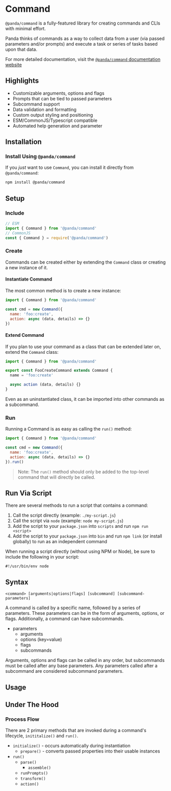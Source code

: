 # Command

`@panda/command` is a fully-featured library for creating commands and CLIs with minimal effort. 

Panda thinks of commands as a way to collect data from a user (via passed parameters and/or prompts) and execute a task or series of tasks based upon that data.

For more detailed documentation, visit the [`@panda/command` documentation website](https://adampuzio.github.io/panda-docs/docs/entities/command/overview)

## Highlights

- Customizable arguments, options and flags
- Prompts that can be tied to passed parameters
- Subcommand support
- Data validation and formatting
- Custom output styling and positioning
- ESM/CommonJS/Typescript compatible
- Automated help generation and parameter

## Installation

### Install Using `@panda/command`

If you _just_ want to use `Command`, you can install it directly from `@panda/command`:

```bash
npm install @panda/command
```

## Setup

### Include

```js
// ESM
import { Command } from '@panda/command'
// CommonJS
const { Command } = require('@panda/command')
```

### Create

Commands can be created either by extending the `Command` class or creating a new instance of it.

#### Instantiate Command

The most common method is to create a new instance:

```js
import { Command } from '@panda/command'

const cmd = new Command({
  name: 'foo:create',
  action: async (data, details) => {}
})
```

#### Extend Command

If you plan to use your command as a class that can be extended later on, extend the `Command` class:

```js
import { Command } from '@panda/command'

export const FooCreateCommand extends Command {
  name = 'foo:create'

  async action (data, details) {}
}
```

Even as an uninstantiated class, it can be imported into other commands as a subcommand. 

### Run

Running a Command is as easy as calling the `run()` method:

```js
import { Command } from '@panda/command'

const cmd = new Command({
  name: 'foo:create',
  action: async (data, details) => {}
}).run()
```

> Note: The `run()` method should only be added to the top-level command that will directly be called.

## Run Via Script

There are several methods to run a script that contains a command:

1. Call the script directly (example: `./my-script.js`)
2. Call the script via `node` (example: `node my-script.js`)
3. Add the script to your `package.json` into `scripts` and run `npm run <script>`
4. Add the script to your `package.json` into `bin` and run `npm link` (or install globally) to run as an independent command

When running a script directly (without using NPM or Node), be sure to include the following in your script:

```
#!/usr/bin/env node
```

## Syntax

`<command> [arguments|options|flags] [subcommand] [subcommand-parameters]`

A command is called by a specific name, followed by a series of parameters. These parameters can be in the form of arguments, options, or flags. Additionally, a command can have subcommands.

* parameters
  * arguments
  * options (key=value)
  * flags
  * subcommands

Arguments, options and flags can be called in any order, but subcommands must be called after any base parameters. Any parameters called after a subcommand are considered subcommand parameters.

## Usage

## Under The Hood

### Process Flow

There are 2 primary methods that are invoked during a command's lifecycle, `inititalize()` and `run()`.

- `initialize()` - occurs automatically during instantiation
  - `prepare()` - converts passed properties into their usable instances
- `run()`
  - `parse()`
    - `assemble()`
  - `runPrompts()`
  - `transform()`
  - `action()`

